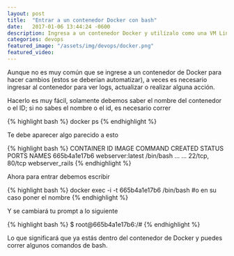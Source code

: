 ```yaml
---
layout: post
title:  "Entrar a un contenedor Docker con bash"
date:   2017-01-06 13:44:24 -0600
description: Ingresa a un contenedor Docker y utilízalo como una VM Linux.
categories: devops
featured_image: "/assets/img/devops/docker.png"
featured_video:
---
```


Aunque no es muy común que se ingrese a un 
contenedor de Docker para hacer cambios (estos se deberían automatizar), 
a veces es necesario ingresar al contenedor 
para ver logs, actualizar o realizar alguna acción.

Hacerlo es muy fácil, solamente debemos saber el 
nombre del contenedor o el ID; si no sabes el nombre o el id, es necesario correr

{% highlight bash %}
docker ps
{% endhighlight %}

Te debe aparecer algo parecido a esto

{% highlight bash %}
CONTAINER ID IMAGE COMMAND CREATED STATUS PORTS NAMES
665b4a1e17b6 webserver:latest /bin/bash ... ... 22/tcp, 80/tcp webserver_rails
{% endhighlight %}

Ahora para entrar debemos escribir

{% highlight bash %}
docker exec -i -t 665b4a1e17b6 /bin/bash #o en su caso poner el nombre
{% endhighlight %}

Y se cambiará tu prompt a lo siguiente

{% highlight bash %}
$ root@665b4a1e17b6:/#
{% endhighlight %}

Lo que significará que ya estás dentro del contenedor de Docker y puedes correr algunos comandos de bash.